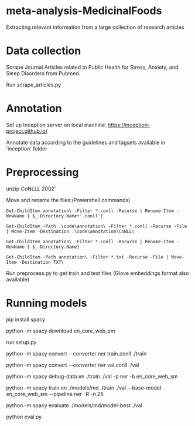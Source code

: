 # meta-analysis-MedicinalFoods
Extracting relevant information from a large collection of research articles

# Data collection
Scrape Journal Articles related to Public Health for Stress, Anxiety, and Sleep Disorders from Pubmed. 

Run scrape_articles.py

# Annotation 
Set up Inception server on local machine: https://inception-project.github.io/

Annotate data according to the guidelines and tagsets available in 'inception' folder

# Preprocessing
unzip CoNLLL 2002'

Move and rename the files:(Powershell commands)

``Get-ChildItem annotation\ -Filter *.conll -Recurse | Rename-Item -NewName { $_.Directory.Name+'.conll'}``

``Get-ChildItem -Path .\code\annotation\ -Filter *.conll -Recurse -File | Move-Item -Destination .\code\annotation\CoNLL\``

``Get-ChildItem annotation\ -Filter *.conll -Recurse | Rename-Item -NewName { $_.Directory.Name}``

``Get-ChildItem -Path annotation\ -Filter *.txt -Recurse -File | Move-Item -Destination TXT\``

Run preprocess.py to get train and test files (Glove embeddings format also available)

# Running models


pip install spacy

python -m spacy download en_core_web_sm

run setup.py

python -m spacy convert --converter ner train.conll ./train

python -m spacy convert --converter ner val.conll ./val

python -m spacy debug-data en ./train ./val -p ner -b en_core_web_sm

python -m spacy train en ./models/md ./train ./val --base-model en_core_web_sm --pipeline ner -R -n 25

python -m spacy evaluate ./models/md/model-best ./val

python eval.py
